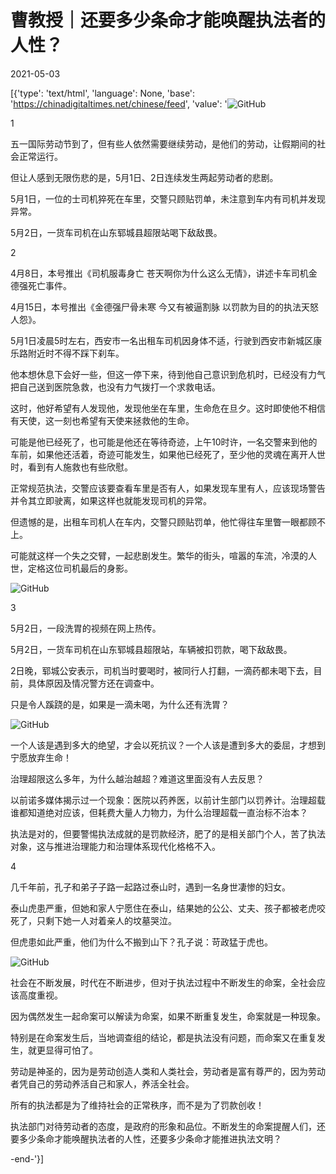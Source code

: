 # 曹教授｜还要多少条命才能唤醒执法者的人性？

2021-05-03

[{'type': 'text/html', 'language': None, 'base': 'https://chinadigitaltimes.net/chinese/feed', 'value': '![GitHub](https://chinadigitaltimes.net/chinese/files/2021/05/post-665577-608fd70736c3a.)

1

五一国际劳动节到了，但有些人依然需要继续劳动，是他们的劳动，让假期间的社会正常运行。

但让人感到无限伤悲的是，5月1日、2日连续发生两起劳动者的悲剧。

5月1日，一位的士司机猝死在车里，交警只顾贴罚单，未注意到车内有司机并发现异常。

5月2日，一货车司机在山东郓城县超限站喝下敌敌畏。

2

4月8日，本号推出《司机服毒身亡  苍天啊你为什么这么无情》，讲述卡车司机金德强死亡事件。

4月15日，本号推出《金德强尸骨未寒  今又有被逼割脉  以罚款为目的的执法天怒人怨》。

5月1日凌晨5时左右，西安市一名出租车司机因身体不适，行驶到西安市新城区康乐路附近时不得不踩下刹车。

他本想休息下会好一些，但这一停下来，待到他自己意识到危机时，已经没有力气把自己送到医院急救，也没有力气拨打一个求救电话。

这时，他好希望有人发现他，发现他坐在车里，生命危在旦夕。这时即使他不相信有天使，这一刻也希望有天使来拯救他的生命。

可能是他已经死了，也可能是他还在等待奇迹，上午10时许，一名交警来到他的车前，如果他还活着，奇迹可能发生，如果他已经死了，至少他的灵魂在离开人世时，看到有人施救也有些欣慰。

正常规范执法，交警应该要查看车里是否有人，如果发现车里有人，应该现场警告并令其立即驶离，如果这样也就能发现司机的异常。

但遗憾的是，出租车司机人在车内，交警只顾贴罚单，他忙得往车里瞥一眼都顾不上。

可能就这样一个失之交臂，一起悲剧发生。繁华的街头，喧嚣的车流，冷漠的人世，定格这位司机最后的身影。

![GitHub](https://chinadigitaltimes.net/chinese/files/2021/05/post-665577-608fd708bc919.)

3

5月2日，一段洗胃的视频在网上热传。

5月2日，一货车司机在山东郓城县超限站，车辆被扣罚款，喝下敌敌畏。

2日晚，郓城公安表示，司机当时要喝时，被同行人打翻，一滴药都未喝下去，目前，具体原因及情况警方还在调查中。

只是令人蹊跷的是，如果是一滴未喝，为什么还有洗胃？

![GitHub](https://chinadigitaltimes.net/chinese/files/2021/05/post-665577-608fd70db23d0.gif)

一个人该是遇到多大的绝望，才会以死抗议？一个人该是遭到多大的委屈，才想到宁愿放弃生命！

治理超限这么多年，为什么越治越超？难道这里面没有人去反思？

以前诺多媒体揭示过一个现象：医院以药养医，以前计生部门以罚养计。治理超载谁都知道绝对应该，但耗费大量人力物力，为什么治理超载一直治标不治本？

执法是对的，但要警惕执法成就的是罚款经济，肥了的是相关部门个人，苦了执法对象，这与推进治理能力和治理体系现代化格格不入。

4

几千年前，孔子和弟子子路一起路过泰山时，遇到一名身世凄惨的妇女。

泰山虎患严重，但她和家人宁愿住在泰山，结果她的公公、丈夫、孩子都被老虎咬死了，只剩下她一人对着亲人的坟墓哭泣。

但虎患如此严重，他们为什么不搬到山下？孔子说：苛政猛于虎也。

![GitHub](https://chinadigitaltimes.net/chinese/files/2021/05/post-665577-608fd70f8dbf0.)

社会在不断发展，时代在不断进步，但对于执法过程中不断发生的命案，全社会应该高度重视。

因为偶然发生一起命案可以解读为命案，如果不断重复发生，命案就是一种现象。

特别是在命案发生后，当地调查组的结论，都是执法没有问题，而命案又在重复发生，就更显得可怕了。

劳动是神圣的，因为是劳动创造人类和人类社会，劳动者是富有尊严的，因为劳动者凭自己的劳动养活自己和家人，养活全社会。

所有的执法都是为了维持社会的正常秩序，而不是为了罚款创收！

执法部门对待劳动者的态度，是政府的形象和品位。不断发生的命案提醒人们，还要多少条命才能唤醒执法者的人性，还要多少条命才能推进执法文明？

-end-'}]